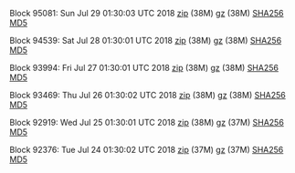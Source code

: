 Block 95081: Sun Jul 29 01:30:03 UTC 2018 [zip](https://files.01coin.io/mainnet/2018-07-29/bootstrap.dat.zip) (38M) [gz](https://files.01coin.io/mainnet/2018-07-29/bootstrap.dat.tar.gz) (38M) [SHA256](https://files.01coin.io/mainnet/2018-07-29/sha256.txt) [MD5](https://files.01coin.io/mainnet/2018-07-29/md5.txt)

Block 94539: Sat Jul 28 01:30:01 UTC 2018 [zip](https://files.01coin.io/mainnet/2018-07-28/bootstrap.dat.zip) (38M) [gz](https://files.01coin.io/mainnet/2018-07-28/bootstrap.dat.tar.gz) (38M) [SHA256](https://files.01coin.io/mainnet/2018-07-28/sha256.txt) [MD5](https://files.01coin.io/mainnet/2018-07-28/md5.txt)

Block 93994: Fri Jul 27 01:30:01 UTC 2018 [zip](https://files.01coin.io/mainnet/2018-07-27/bootstrap.dat.zip) (38M) [gz](https://files.01coin.io/mainnet/2018-07-27/bootstrap.dat.tar.gz) (38M) [SHA256](https://files.01coin.io/mainnet/2018-07-27/sha256.txt) [MD5](https://files.01coin.io/mainnet/2018-07-27/md5.txt)

Block 93469: Thu Jul 26 01:30:02 UTC 2018 [zip](https://files.01coin.io/mainnet/2018-07-26/bootstrap.dat.zip) (38M) [gz](https://files.01coin.io/mainnet/2018-07-26/bootstrap.dat.tar.gz) (38M) [SHA256](https://files.01coin.io/mainnet/2018-07-26/sha256.txt) [MD5](https://files.01coin.io/mainnet/2018-07-26/md5.txt)

Block 92919: Wed Jul 25 01:30:01 UTC 2018 [zip](https://files.01coin.io/mainnet/2018-07-25/bootstrap.dat.zip) (38M) [gz](https://files.01coin.io/mainnet/2018-07-25/bootstrap.dat.tar.gz) (37M) [SHA256](https://files.01coin.io/mainnet/2018-07-25/sha256.txt) [MD5](https://files.01coin.io/mainnet/2018-07-25/md5.txt)

Block 92376: Tue Jul 24 01:30:02 UTC 2018 [zip](https://files.01coin.io/mainnet/2018-07-24/bootstrap.dat.zip) (37M) [gz](https://files.01coin.io/mainnet/2018-07-24/bootstrap.dat.tar.gz) (37M) [SHA256](https://files.01coin.io/mainnet/2018-07-24/sha256.txt) [MD5](https://files.01coin.io/mainnet/2018-07-24/md5.txt)
